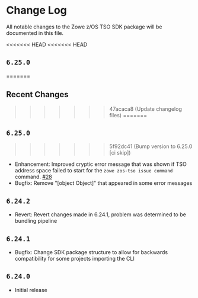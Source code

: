 # Change Log

All notable changes to the Zowe z/OS TSO SDK package will be documented in this file.

<<<<<<< HEAD
<<<<<<< HEAD
## `6.25.0`
=======
## Recent Changes
>>>>>>> 47acaca8 (Update changelog files)
=======
## `6.25.0`
>>>>>>> 5f92dc41 (Bump version to 6.25.0 [ci skip])

- Enhancement: Improved cryptic error message that was shown if TSO address space failed to start for the `zowe zos-tso issue command` command. [#28](https://github.com/zowe/zowe-cli/issues/28)
- Bugfix: Remove "[object Object]" that appeared in some error messages

## `6.24.2`

- Revert: Revert changes made in 6.24.1, problem was determined to be bundling pipeline

## `6.24.1`

- Bugfix: Change SDK package structure to allow for backwards compatibility for some projects importing the CLI

## `6.24.0`

- Initial release
